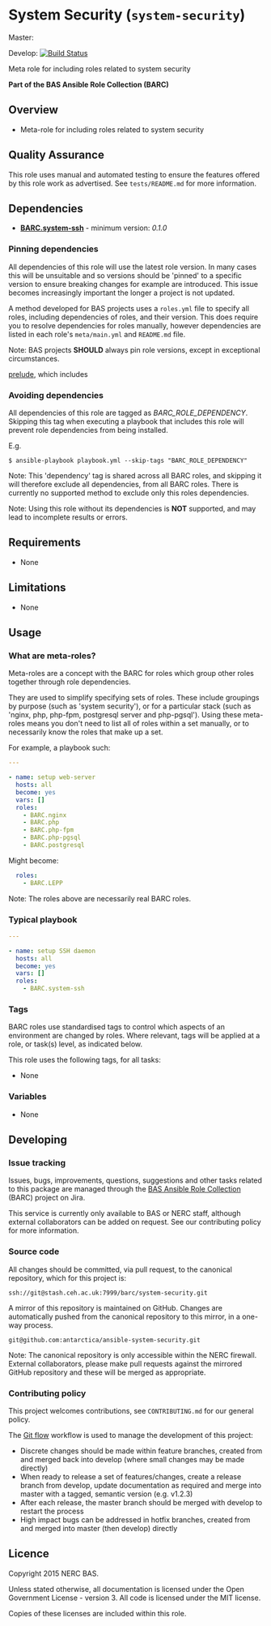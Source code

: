 # System Security (`system-security`)

Master:

Develop:
[![Build Status](https://semaphoreci.com/api/v1/projects/e87d4eca-2b9f-44b0-9d6a-5a4c33e9f41f/618476/badge.svg)](https://semaphoreci.com/antarctica/ansible-system-security)

Meta role for including roles related to system security

**Part of the BAS Ansible Role Collection (BARC)**

## Overview

* Meta-role for including roles related to system security

## Quality Assurance

This role uses manual and automated testing to ensure the features offered by this role work as advertised. 
See `tests/README.md` for more information.

## Dependencies

* [**BARC.system-ssh**](https://galaxy.ansible.com/detail#/role/6284) - minimum version: *0.1.0*

### Pinning dependencies

All dependencies of this role will use the latest role version. In many cases this will be unsuitable and so versions
should be 'pinned' to a specific version to ensure breaking changes for example are introduced. This issue becomes
increasingly important the longer a project is not updated.

A method developed for BAS projects uses a `roles.yml` file to specify all roles, including dependencies of roles, 
and their version. This does require you to resolve dependencies for roles manually, however dependencies are listed in
each role's `meta/main.yml` and `README.md` file.

Note: BAS projects **SHOULD** always pin role versions, except in exceptional circumstances.

[prelude](https://galaxy.ansible.com/detail#/role/5959), which includes

### Avoiding dependencies

All dependencies of this role are tagged as *BARC_ROLE_DEPENDENCY*. Skipping this tag when executing a playbook that
includes this role will prevent role dependencies from being installed.

E.g.

```shell
$ ansible-playbook playbook.yml --skip-tags "BARC_ROLE_DEPENDENCY"
```

Note: This 'dependency' tag is shared across all BARC roles, and skipping it will therefore exclude all dependencies,
from all BARC roles. There is currently no supported method to exclude only this roles dependencies.

Note: Using this role without its dependencies is **NOT** supported, and may lead to incomplete results or errors.

## Requirements

* None

## Limitations

* None

## Usage

### What are meta-roles?

Meta-roles are a concept with the BARC for roles which group other roles together through role dependencies.

They are used to simplify specifying sets of roles. These include groupings by purpose (such as 'system security'), or 
for a particular stack (such as 'nginx, php, php-fpm, postgresql server and php-pgsql'). Using these meta-roles means
you don't need to list all of roles within a set manually, or to necessarily know the roles that make up a set.

For example, a playbook such:

```yaml
---

- name: setup web-server
  hosts: all
  become: yes
  vars: []
  roles:
    - BARC.nginx
    - BARC.php
    - BARC.php-fpm
    - BARC.php-pgsql
    - BARC.postgresql
```

Might become:

```yaml
  roles:
    - BARC.LEPP
```

Note: The roles above are necessarily real BARC roles.

### Typical playbook

```yaml
---

- name: setup SSH daemon
  hosts: all
  become: yes
  vars: []
  roles:
    - BARC.system-ssh
```

### Tags

BARC roles use standardised tags to control which aspects of an environment are changed by roles. Where relevant, tags
will be applied at a role, or task(s) level, as indicated below.

This role uses the following tags, for all tasks:

* None

### Variables

* None

## Developing

### Issue tracking

Issues, bugs, improvements, questions, suggestions and other tasks related to this package are managed through the 
[BAS Ansible Role Collection](https://jira.ceh.ac.uk/projects/BARC) (BARC) project on Jira.

This service is currently only available to BAS or NERC staff, although external collaborators can be added on request.
See our contributing policy for more information.

### Source code

All changes should be committed, via pull request, to the canonical repository, which for this project is:

`ssh://git@stash.ceh.ac.uk:7999/barc/system-security.git`

A mirror of this repository is maintained on GitHub. Changes are automatically pushed from the canonical repository to
this mirror, in a one-way process.

`git@github.com:antarctica/ansible-system-security.git`

Note: The canonical repository is only accessible within the NERC firewall. External collaborators, please make pull 
requests against the mirrored GitHub repository and these will be merged as appropriate.

### Contributing policy

This project welcomes contributions, see `CONTRIBUTING.md` for our general policy.

The [Git flow](https://www.atlassian.com/git/tutorials/comparing-workflows/gitflow-workflow/) 
workflow is used to manage the development of this project:

* Discrete changes should be made within feature branches, created from and merged back into develop 
(where small changes may be made directly)
* When ready to release a set of features/changes, create a release branch from develop, update documentation as 
required and merge into master with a tagged, semantic version (e.g. v1.2.3)
* After each release, the master branch should be merged with develop to restart the process
* High impact bugs can be addressed in hotfix branches, created from and merged into master (then develop) directly

## Licence

Copyright 2015 NERC BAS.

Unless stated otherwise, all documentation is licensed under the Open Government License - version 3. All code is
licensed under the MIT license.

Copies of these licenses are included within this role.
